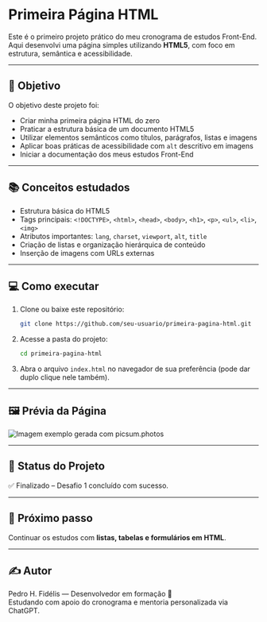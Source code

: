 
# Primeira Página HTML

Este é o primeiro projeto prático do meu cronograma de estudos Front-End.  
Aqui desenvolvi uma página simples utilizando **HTML5**, com foco em estrutura, semântica e acessibilidade.

---

## 🎯 Objetivo

O objetivo deste projeto foi:

- Criar minha primeira página HTML do zero
- Praticar a estrutura básica de um documento HTML5
- Utilizar elementos semânticos como títulos, parágrafos, listas e imagens
- Aplicar boas práticas de acessibilidade com `alt` descritivo em imagens
- Iniciar a documentação dos meus estudos Front-End

---

## 📚 Conceitos estudados

- Estrutura básica do HTML5
- Tags principais: `<!DOCTYPE>`, `<html>`, `<head>`, `<body>`, `<h1>`, `<p>`, `<ul>`, `<li>`, `<img>`
- Atributos importantes: `lang`, `charset`, `viewport`, `alt`, `title`
- Criação de listas e organização hierárquica de conteúdo
- Inserção de imagens com URLs externas

---

## 💻 Como executar

1. Clone ou baixe este repositório:
   ```bash
   git clone https://github.com/seu-usuario/primeira-pagina-html.git
   ```
2. Acesse a pasta do projeto:
   ```bash
   cd primeira-pagina-html
   ```
3. Abra o arquivo `index.html` no navegador de sua preferência (pode dar duplo clique nele também).

---

## 🖼️ Prévia da Página

<img src="https://picsum.photos/200" alt="Imagem exemplo gerada com picsum.photos">

---

## 📌 Status do Projeto

✅ Finalizado – Desafio 1 concluído com sucesso.

---

## 🚀 Próximo passo

Continuar os estudos com **listas, tabelas e formulários em HTML**.

---

## ✍️ Autor

Pedro H. Fidélis — Desenvolvedor em formação 🚀  
Estudando com apoio do cronograma e mentoria personalizada via ChatGPT.

